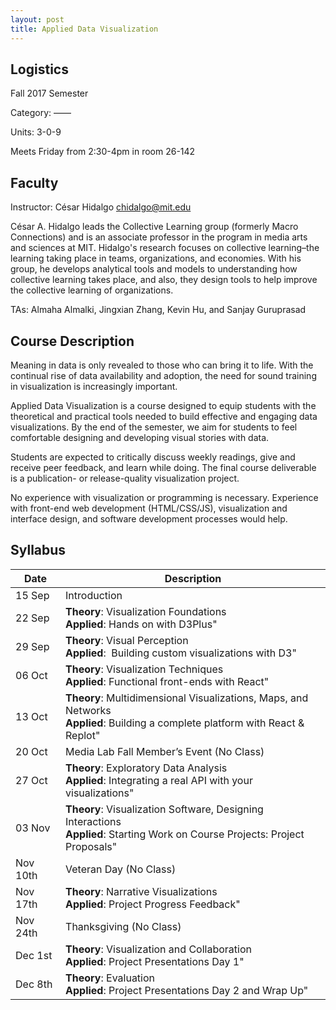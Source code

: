 ```yaml
---
layout: post
title: Applied Data Visualization
---
```


## Logistics
Fall 2017 Semester

Category: ——

Units: 3-0-9

Meets Friday from 2:30-4pm in room 26-142

## Faculty
Instructor: César Hidalgo <chidalgo@mit.edu> 

César A. Hidalgo leads the Collective Learning group (formerly Macro Connections) and is an associate professor in the program in media arts and sciences at MIT.
Hidalgo's research focuses on collective learning–the learning taking place in teams, organizations, and economies. With his group, he develops analytical tools and models to understanding how collective learning takes place, and also, they design tools to help improve the collective learning of organizations. 

TAs: Almaha Almalki, Jingxian Zhang, Kevin Hu, and Sanjay Guruprasad

## Course Description
Meaning in data is only revealed to those who can bring it to life. With the continual rise of data availability and adoption, the need for sound training in visualization is increasingly important.

Applied Data Visualization is a course designed to equip students with the theoretical and practical tools needed to build effective and engaging data visualizations. By the end of the semester, we aim for students to feel comfortable designing and developing visual stories with data.

Students are expected to critically discuss weekly readings, give and receive peer feedback, and learn while doing. The final course deliverable is a publication- or release-quality visualization project.

No experience with visualization or programming is necessary. Experience with front-end web development (HTML/CSS/JS), visualization and interface design, and software development processes would help.


## Syllabus

| Date | Description |
| ------- | ---------- |
| 15 Sep | Introduction |
| 22 Sep | **Theory**: Visualization Foundations <br> **Applied**: Hands on with D3Plus" |
| 29 Sep | **Theory**: Visual Perception <br> **Applied**:  Building custom visualizations with D3" |
| 06 Oct | **Theory**: Visualization Techniques <br> **Applied**: Functional front-ends with React" |
| 13 Oct | **Theory**: Multidimensional Visualizations, Maps, and Networks  <br> **Applied**: Building a complete platform with React & Replot" |
| 20 Oct | Media Lab Fall Member’s Event (No Class) |
| 27 Oct | **Theory**: Exploratory Data Analysis <br> **Applied**: Integrating a real API with your visualizations" |
| 03 Nov | **Theory**: Visualization Software, Designing Interactions <br> **Applied**: Starting Work on Course Projects: Project Proposals" |
| Nov 10th | Veteran Day (No Class) |
| Nov 17th | **Theory**: Narrative Visualizations <br> **Applied**: Project Progress Feedback" |
| Nov 24th | Thanksgiving (No Class) |
| Dec 1st | **Theory**: Visualization and Collaboration <br> **Applied**: Project Presentations Day 1" |
| Dec 8th | **Theory**: Evaluation <br> **Applied**: Project Presentations Day 2 and Wrap Up" |
